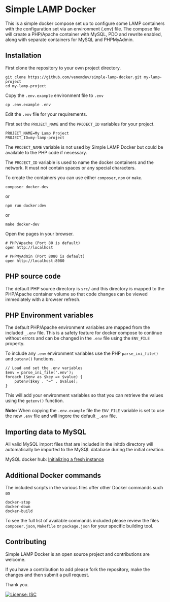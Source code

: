 # Simple LAMP Docker

This is a simple docker compose set up to configure some LAMP containers with the configuration set via an environment (.env) file. The compose file will create a PHP/Apache container with MySQL, PDO and rewrite enabled, along with separate containers for MySQL and PHPMyAdmin.

## Installation

First clone the repository to your own project directory.

```
git clone https://github.com/venomdev/simple-lamp-docker.git my-lamp-project
cd my-lamp-project
```

Copy the `.env.example` environment file to `.env`

```
cp .env.example .env
```

Edit the `.env` file for your requirements. 

First set the `PROJECT_NAME` and the `PROJECT_ID` variables for your project.

```
PROJECT_NAME=My Lamp Project
PROJECT_ID=my-lamp-project
```

The `PROJECT_NAME` variable is not used by Simple LAMP Docker but could be available to the PHP code if necessary.

The `PROJECT_ID` variable is used to name the docker containers and the network. It must not contain spaces or any special characters.

To create the containers you can use either `composer`, `npm` or `make`.

```
composer docker-dev
```

or

```
npm run docker:dev
```

or

```
make docker-dev
```

Open the pages in your browser.

```
# PHP/Apache (Port 80 is default)
open http://localhost

# PHPMyAdmin (Port 8080 is default)
open http://localhost:8080
```

## PHP source code

The default PHP source directory is `src/` and this directory is mapped to the PHP/Apache container volume so that code changes can be viewed immediately with a browser refresh.

## PHP Environment variables

The default PHP/Apache environment variables are mapped from the included `_.env` file. This is a safety feature for docker compose to continue without errors and can be changed in the `.env` file using the `ENV_FILE` property.

To include any `.env` environment variables use the PHP `parse_ini_file()` and `putenv()` functions.

```
// Load and set the .env variables
$env = parse_ini_file('.env');
foreach ($env as $key => $value) {
    putenv($key . "=" . $value);
}
```

This will add your environment variables so that you can retrieve the values using the `getenv()` function.

**Note:** When copying the `.env.example` file the `ENV_FILE` variable is set to use the new `.env` file and will ingore the default `_.env` file.

## Importing data to MySQL

All valid MySQL import files that are included in the initdb directory will automatically be imported to the MySQL database during the initial creation.

MySQL docker hub: [Initializing a fresh instance](https://hub.docker.com/_/mysql/)

## Additional Docker commands

The included scripts in the various files offer other Docker commands such as 

```
docker-stop
docker-down
docker-build
```

To see the full list of available commands included please review the files `composer.json`, `Makefile` or `package.json` for your specific building tool.

## Contributing

Simple LAMP Docker is an open source project and contributions are welcome.

If you have a contribution to add please fork the repository, make the changes and then submit a pull request.

Thank you.

[![License: ISC](https://img.shields.io/badge/License-ISC-blue.svg)](https://opensource.org/licenses/ISC)

